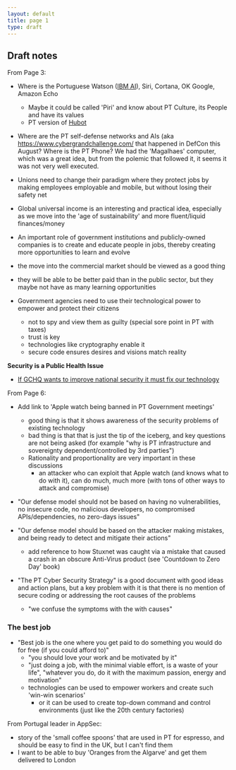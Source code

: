 ```yaml
---
layout: default
title: page 1
type: draft
---
```


## Draft notes 

From Page 3:
* Where is the Portuguese Watson ([IBM AI](https://en.wikipedia.org/wiki/Watson_(computer))), Siri, Cortana, OK Google, Amazon Echo
  * Maybe it could be called 'Piri' and know about PT Culture, its People and have its values
  * PT version of [Hubot](https://hubot.github.com)
* Where are the PT self-defense networks and AIs (aka https://www.cybergrandchallenge.com/ that happened in DefCon this August?
Where is the PT Phone? We had the 'Magalhaes' computer, which was a great idea, but from the polemic that followed it, it seems it was not very well executed.
* Unions need to change their paradigm where they protect jobs by making employees employable and mobile, but without losing their safety net
* Global universal income is an interesting and practical idea, especially as we move into the 'age of sustainability' and more fluent/liquid finances/money

* An important role of government institutions and publicly-owned companies is to create and educate people in jobs, thereby creating more opportunities to learn and evolve
* the move into the commercial market should be viewed as a good thing
* they will be able to be better paid than in the public sector, but they maybe not have as many learning opportunities
* Government agencies need to use their technological power to empower and protect their citizens
  * not to spy and view them as guilty (special sore point in PT with taxes)
  * trust is key
  * technologies like cryptography enable it
  * secure code ensures desires and visions match reality

**Security is a Public Health Issue**
  * [If GCHQ wants to improve national security it must fix our technology](https://www.theguardian.com/technology/2014/mar/11/gchq-national-security-technology)  

From Page 6:
* Add link to 'Apple watch being banned in PT Government meetings'
  * good thing is that it shows awareness of the security problems of existing technology
  * bad thing is that that is just the tip of the iceberg, and key questions are not being asked (for example "why is PT infrastructure and sovereignty dependent/controlled by 3rd parties")
  * Rationality and proportionality are very important in these discussions
    * an attacker who can exploit that Apple watch (and knows what to do with it), can do much, much more (with tons of other ways to attack and compromise)
* "Our defense model should not be based on having no vulnerabilities, no insecure code, no malicious developers, no compromised APIs/dependencies, no zero-days issues"
* "Our defense model should be based on the attacker making mistakes, and being ready to detect and mitigate their actions"
  * add reference to how Stuxnet was caught via a mistake that caused a crash in an obscure Anti-Virus product (see 'Countdown to Zero Day' book)

* "The PT Cyber Security Strategy" is a good document with good ideas and action plans, but a key problem with it is that there is no mention of secure coding or addressing the root causes of the problems
  * "we confuse the symptoms with the with causes"

### The best job
* "Best job is the one where you get paid to do something you would do for free (if you could afford to)"  
  * "you should love your work and be motivated by it"
  * "just doing a job, with the minimal viable effort, is a waste of your life", "whatever you do, do it with the maximum passion, energy and motivation"
  * technologies can be used to empower workers and create such 'win-win scenarios'
    * or it can be used to create top-down command and control environments (just like the 20th century factories)
    
From Portugal leader in AppSec:
 
* story of the 'small coffee spoons' that are used in PT for espresso, and should be easy to find in the UK, but I can't find them
* I want to be able to buy 'Oranges from the Algarve' and get them delivered to London
